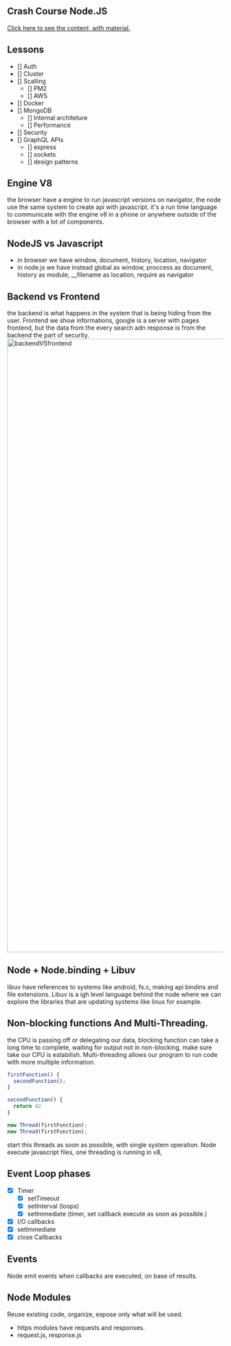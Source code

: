## Crash Course Node.JS

<A href="https://www.youtube.com/watch?v=fUJ3ULyyA-Y&list=PLVQmnJOxIUz9JYhpHPa9bBRDPGqhsuP5q&index=5&t=15069s&ab_channel=ZeroToMastery">Click here to see the content, with material. </a>

## Lessons

- [] Auth
- [] Cluster
- [] Scalling
  - [] PM2
  - [] AWS
- [] Docker
- [] MongoDB
  - [] Internal architeture
  - [] Performance
- [] Security
- [] GraphQL APIs
  - [] express 
  - [] sockets
  - [] design patterns
  
## Engine V8

the browser have a engine to run javascript versions on navigator, the node use the same system to create api with javascript. it's a run time language to communicate with the engine v8 in a phone or anywhere outside of the browser with a lot of components.

## NodeJS vs Javascript

- in browser we have window, document, history, location, navigator
- in node.js we have instead
global as window,
proccess as document,
history as module,
__filename as location,
require as navigator

## Backend vs Frontend

the backend is what happens in the system that is being hiding from the user. Frontend we show informations, google is a server with pages frontend, but the data from the every search adn response is from the backend the part of security.
<img width="1423" alt="backendVSfrontend" src="https://github.com/Guilhermefonseca2021/Kafene/assets/92196697/3f29213c-b31a-41a0-a8ff-08408eb06b88">

## Node + Node.binding + Libuv

libuv have references to systems like android, fs.c, making api bindins and file extensions. Libuv is a igh level language behind the node where we can explore the libraries that are updating systems like linux for example.


## Non-blocking functions And Multi-Threading.

the CPU is passing off or delegating our data, blocking function can take a long time to complete, waiting for output not in non-blocking, make sure take our CPU is estabilish.  Multi-threading allows our  program to run code with more multiple information.
```js
firstFunction() {
  secondFunction();
}

secondFunction() {
  return 42
}

new Thread(firstFunction);
new Thread(firstFunction);
```
start this threads as soon as possible, with single system operation. Node execute javascript files, one threading is running in v8, 

## Event Loop phases

- [x] Timer
  - [x] setTimeout
  - [x] setInterval  (loops)
  - [x] setImmediate (timer, set callback execute as soon as possible.)
- [x] I/O callbacks
- [x] setImmediate
- [x] close Callbacks

## Events

Node emit events when callbacks are executed, on base of results.

## Node Modules

Reuse existing code, organize, expose only what will be used. 
- https modules have requests and responses.
- request.js, response.js

